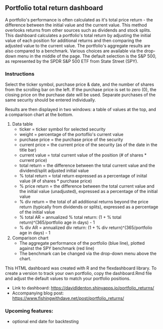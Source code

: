 ## Portfolio total return dashboard

A portfolio's performance is often calculated as it's total price return - the difference between the initial value and the current value. This method overlooks returns from other sources such as dividends and stock splits. This dashboard calculates a portfolio's total return by adjusting the initial value of each position for additional returns and then comparing the adjusted value to the current value. The portfolio's aggregate results are also compared to a benchmark. Various choices are available via the drop-down menu in the middle of the page. The default selection is the S&P 500, as represented by the SPDR S&P 500 ETF from State Street (SPY).

### Instructions
Select the ticker symbol, purchase price & date, and the number of shares from the scrolling bar on the left. If the purchase price is set to zero (0), the closing price on the purchase date will be used. Separate purchases of the same security should be entered individually.

Results are then displayed in two windows: a table of values at the top, and a comparison chart at the bottom.
1. Data table
	* ticker = ticker symbol for selected security
	* weight = percentage of the portoflio's current value
	* purchase price = the purchase price of the security
	* current price = the current price of the security (as of the date in the title bar)
	* current value = total current value of the position (# of shares * current price)
	* total return = the difference between the total current value and the dividend/split adjusted initial value
	* % total return = total return expressed as a percentage of iniital value (# of shares * purchase price)
	* % price return = the difference between the total current value and the initial value (unadjusted), expressed as a percentage of the initial value
	* % div return = the total of all additional returns beyond the price return (typically from dividends or splits), expressed as a percentage of the initial value
	* % total AR = annualized % total return: (1 + % total return)^(365/portfolio age in days) - 1
	* % div AR = annualized div return: (1 + % div return)^(365/portfolio age in days) - 1
1. Comparison chart
	* The aggregate performance of the portfolio (blue line), plotted against the SPY benchmark (red line)
	* The benchmark can be changed via the drop-down menu above the chart.

This HTML dashboard was created with R and the flexdashboard library. To create a version to track your own portfolio, copy the dashboard.Rmd file and adjust the default values to match your portfolio positions.

* Link to dashboard: https://davidldenton.shinyapps.io/portfolio_returns/
* Accompanying blog post: https://www.fishingwithdave.net/post/portfolio_returns/

### Upcoming features:
* optional end date for backtesting